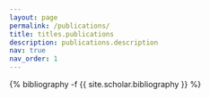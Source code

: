 ```yaml
---
layout: page
permalink: /publications/
title: titles.publications
description: publications.description
nav: true
nav_order: 1
---
```

<!-- _pages/publications.md -->
<div class="publications">

{% bibliography -f {{ site.scholar.bibliography }} %}

</div>
